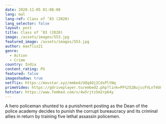 ```yaml
---
date: 2020-11-05 01:08:08
lang: mal
lang-ref: Class of ’83 (2020)
lang_selector: false
layout: post
title: Class of ’83 (2020)
image: /assets/images/553.jpg
featured_image: /assets/images/553.jpg
author: maxflix21
genre:
  - Action
  - Crime
country: India
content_rating: PG
featured: false
imageshadow: true
netflix: https://movstar.xyz/embed/UQq4Oj2CdsPltNq
primeVideo: https://gdriveplayer.to/embed2.php?link=PF%252BujccFVLnT4U8MhgYYegFUxCCqD%252Btx7gC7918ArODj3KRAU5nXD8IlFPO8hv45UgVVxH4CVX07Ix1YxasjcaUGqnKKJ7WsALsWVztGPlFaWhD0All1q6KDK4olLhf%252FgUuWrsa7IOE4A%252F8Lw4IjUpiLt49USY5Q5ES9CA0w1rhL3yH56Rmj2eVv0kcAkvd30%253D
hotstar: https://www.fembed.com/v/4w5rjtz5m2rp64y
---
```

A hero policeman shunted to a punishment posting as the Dean of the police academy decides to punish the corrupt bureaucracy and its criminal allies in return by training five lethal assassin policemen.